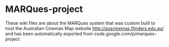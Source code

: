 # MARQues-project

These wiki files are about the MARQues system that was custom built to host the Australian Cinemas Map website http://auscinemas.flinders.edu.au/ and has been automatically exported from code.google.com/p/marques-project
